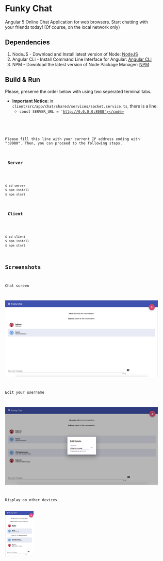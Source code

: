 # Funky Chat

Angular 5 Online Chat Application for web browsers. Start chatting with your friends today! (Of course, on the local network only)

## Dependencies

1. NodeJS - Download and Install latest version of Node: [NodeJS](https://nodejs.org/en/)
2. Angular CLI - Install Command Line Interface for Angular: [Angular CLI](https://cli.angular.io/)
3. NPM - Download the latest version of Node Package Manager: [NPM](https://www.npmjs.com/)

## Build & Run

Please, preserve the order below with using two seperated terminal tabs.

* <b> Important Notice: </b> in <code>client/src/app/chat/shared/services/socket.service.ts</code>, there is a line:
  * <code>const SERVER_URL = 'http://0.0.0.0:8080';</code>

Please fill this line with your current IP address ending with ":8080". Then, you can proceed to the following steps.

<h3> Server </h3>

```bash
$ cd server
$ npm install
$ npm start
```

<h3> Client </h3>

```bash
$ cd client
$ npm install
$ npm start
```

## Screenshots

Chat screen

![first](assets/first.png)

Edit your username

![edit](assets/edit.png)

Display on other devices

<img src="assets/phone.png" alt="phone" height="150">
